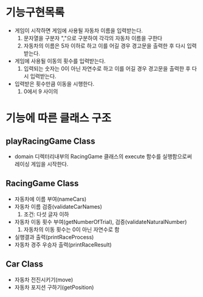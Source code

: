 # 기능구현목록
- 게임이 시작하면 게임에 사용될 자동차 이름을 입력받는다. 
    1. 문자열을 구분자 ","으로 구분하여 각각의 자동차 이름을 구한다
    2. 자동차의 이름은 5자 이하로 하고 이를 어길 경우 경고문을 출력한 후 다시 입력받는다.
- 게임에 사용될 이동의 횟수를 입력받는다. 
    1. 입력되는 숫자는 0이 아닌 자연수로 하고 이를 어길 경우 경고문을 출력한 후 다시 입력받는다. 
- 입력받은 횟수만큼 이동을 시행한다. 
    1. 0에서 9 사이의 


# 기능에 따른 클래스 구조

## playRacingGame Class
- domain 디렉터리내부의 RacingGame 클래스의 execute 함수를 실행함으로써 레이싱 게임을 시작한다. 

## RacingGame Class
- 자동차에 이름 부여(nameCars)
- 자동차 이름 검증(validateCarNames)
    1.  조건: 다섯 글자 이하
- 자동차 이동 횟수 부여(getNumberOfTrial), 검증(validateNaturalNumber)
    1. 자동차의 이동 횟수는 0이 아닌 자연수로 함
- 실행결과 출력(printRaceProcess)
- 자동차 경주 우승자 출력(printRaceResult)

## Car Class
- 자동차 전진시키기(move)
- 자동차 포지션 구하기(getPosition)